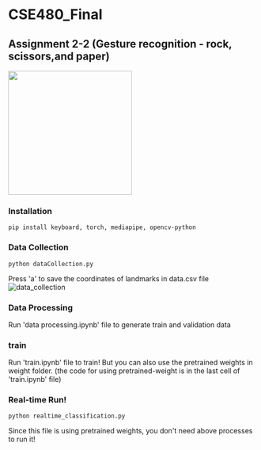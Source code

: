# CSE480_Final


## Assignment 2-2 (Gesture recognition - rock, scissors,and paper)
<img src="./assignment2-2/demo/demo.gif" width="250" />

### Installation
~~~
pip install keyboard, torch, mediapipe, opencv-python
~~~

### Data Collection
~~~
python dataCollection.py
~~~
Press 'a' to save the coordinates of landmarks in data.csv file
![data_collection](./assignment2-2/demo/data_collecting.gif)

### Data Processing
Run 'data processing.ipynb' file to generate train and validation data

### train
Run 'train.ipynb' file to train! 
But you can also use the pretrained weights in weight folder. (the code for using pretrained-weight is in the last cell of 'train.ipynb' file)

### Real-time Run!
~~~
python realtime_classification.py
~~~
Since this file is using pretrained weights, you don't need above processes to run it!
